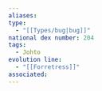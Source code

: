 ```yaml
---
aliases: 
type:
  - "[[Types/bug|bug]]"
national dex number: 204
tags:
  - Johto
evolution line:
  - "[[Forretress]]"
associated:
---
```

